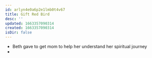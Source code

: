 ```yaml
---
id: arlyn4e0a6p2e1lmb0t4v67
title: Gift Red Bird
desc: ''
updated: 1663357090314
created: 1663357090314
isDir: false
---
```

- Beth gave to get mom to help her understand her spiritual journey
- 